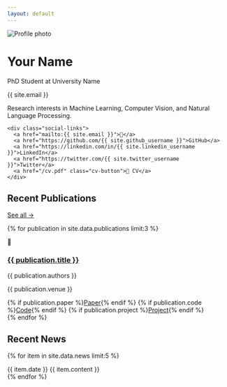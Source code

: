 ```yaml
---
layout: default
---
```


<!-- Profile Section -->
<div class="profile">
  <img src="/assets/profile-image.jpg" alt="Profile photo" class="profile-image" loading="eager" decoding="async">
  <div class="profile-info">
    <h1>Your Name</h1>
    <p class="title">PhD Student at University Name</p>
    <p class="email">{{ site.email }}</p>
    <p>Research interests in Machine Learning, Computer Vision, and Natural Language Processing.</p>
    
    <div class="social-links">
      <a href="mailto:{{ site.email }}">📧</a>
      <a href="https://github.com/{{ site.github_username }}">GitHub</a>
      <a href="https://linkedin.com/in/{{ site.linkedin_username }}">LinkedIn</a>
      <a href="https://twitter.com/{{ site.twitter_username }}">Twitter</a>
      <a href="/cv.pdf" class="cv-button">📄 CV</a>
    </div>
  </div>
</div>

<!-- Recent Publications -->
<div class="section">
  <div class="section-header">
    <h2>Recent Publications</h2>
    <a href="/research">See all →</a>
  </div>
  
  {% for publication in site.data.publications limit:3 %}
  <div class="publication">
    <div class="publication-icon">📄</div>
    <div class="publication-content">
      <h3><a href="{{ publication.url }}">{{ publication.title }}</a></h3>
      <p class="authors">{{ publication.authors }}</p>
      <p class="venue">{{ publication.venue }}</p>
      <div class="publication-links">
        {% if publication.paper %}<a href="{{ publication.paper }}">Paper</a>{% endif %}
        {% if publication.code %}<a href="{{ publication.code }}">Code</a>{% endif %}
        {% if publication.project %}<a href="{{ publication.project }}">Project</a>{% endif %}
      </div>
    </div>
  </div>
  {% endfor %}
</div>

<!-- Recent News -->
<div class="section">
  <div class="section-header">
    <h2>Recent News</h2>
  </div>
  
  {% for item in site.data.news limit:5 %}
  <div class="news-item">
    <span class="news-date">{{ item.date }}</span>
    <span class="news-content">{{ item.content }}</span>
  </div>
  {% endfor %}
</div>